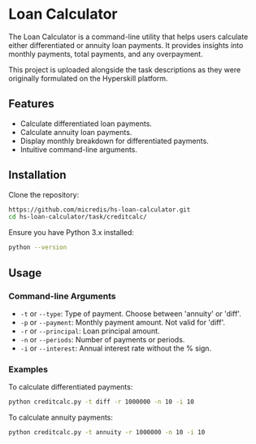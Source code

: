 # Loan Calculator

The Loan Calculator is a command-line utility that helps users calculate either differentiated or annuity loan payments. It provides insights into monthly payments, total payments, and any overpayment.

This project is uploaded alongside the task descriptions as they were originally formulated on the Hyperskill platform.

## Features

- Calculate differentiated loan payments.
- Calculate annuity loan payments.
- Display monthly breakdown for differentiated payments.
- Intuitive command-line arguments.

## Installation

Clone the repository:

```bash
https://github.com/micredis/hs-loan-calculator.git
cd hs-loan-calculator/task/creditcalc/
```

Ensure you have Python 3.x installed:

```bash
python --version
```

## Usage

### Command-line Arguments

- `-t` or `--type`: Type of payment. Choose between 'annuity' or 'diff'.
- `-p` or `--payment`: Monthly payment amount. Not valid for 'diff'.
- `-r` or `--principal`: Loan principal amount.
- `-n` or `--periods`: Number of payments or periods.
- `-i` or `--interest`: Annual interest rate without the % sign.

### Examples

To calculate differentiated payments:

```bash
python creditcalc.py -t diff -r 1000000 -n 10 -i 10
```

To calculate annuity payments:

```bash
python creditcalc.py -t annuity -r 1000000 -n 10 -i 10
```
